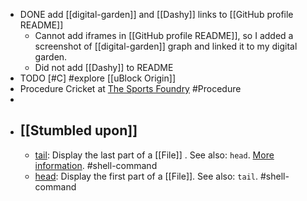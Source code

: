 - DONE add [[digital-garden]] and [[Dashy]] links to [[GitHub profile README]]
	- Cannot add iframes in [[GitHub profile README]], so I added a screenshot of [[digital-garden]] graph and linked it to my digital garden.
	- Did not add [[Dashy]] to README
- TODO [#C] #explore [[uBlock Origin]]
- Procedure Cricket at [The Sports Foundry](https://maps.app.goo.gl/YYZiNA78wud7Sa2n7) #Procedure
-
- ## [[Stumbled upon]]
	- [tail](https://command-not-found.com/tail): Display the last part of a [[File]] . See also: `head`. [More information](https://www.gnu.org/software/coreutils/manual/html_node/tail-invocation.html#tail-invocation). #shell-command
	- [head](https://www.gnu.org/software/coreutils/manual/html_node/head-invocation.html): Display the first part of a [[File]]. See also: `tail`. #shell-command